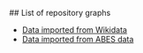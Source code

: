 ## List of repository graphs


* [Data imported from Wikidata](wikidata-imported-data.md)
* [Data imported from ABES data](idref.md)